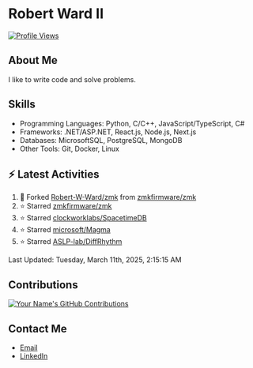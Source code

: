 
# Robert Ward II

[![Profile Views](https://komarev.com/ghpvc/?username=Robert-W-Ward)](https://github.com/Robert-W-Ward)

## About Me
I like to write code and solve problems.

## Skills
- Programming Languages: Python, C/C++, JavaScript/TypeScript, C#
- Frameworks: .NET/ASP.NET, React.js, Node.js, Next.js
- Databases: MicrosoftSQL, PostgreSQL, MongoDB
- Other Tools: Git, Docker, Linux

## :zap: Latest Activities
<!--RECENT_ACTIVITY:start-->
1. 🔱 Forked [Robert-W-Ward/zmk](https://github.com/Robert-W-Ward/zmk) from [zmkfirmware/zmk](https://github.com/zmkfirmware/zmk)
2. ⭐ Starred [zmkfirmware/zmk](https://github.com/zmkfirmware/zmk)
3. ⭐ Starred [clockworklabs/SpacetimeDB](https://github.com/clockworklabs/SpacetimeDB)
4. ⭐ Starred [microsoft/Magma](https://github.com/microsoft/Magma)
5. ⭐ Starred [ASLP-lab/DiffRhythm](https://github.com/ASLP-lab/DiffRhythm)
<!--RECENT_ACTIVITY:end-->

<!--RECENT_ACTIVITY:last_update-->
Last Updated: Tuesday, March 11th, 2025, 2:15:15 AM
<!--RECENT_ACTIVITY:last_update_end-->

<!--END_SECTIN:activity-->
## Contributions
[![Your Name's GitHub Contributions](https://github-readme-streak-stats.herokuapp.com/?user=Robert-W-Ward&theme=radical)](https://github.com/your-username)

## Contact Me
- [Email](mailto:robertwesleyward2019@gmail.com)
- [LinkedIn](https://linkedin.com/in/https://www.linkedin.com/in/robert-ward-ii/)
